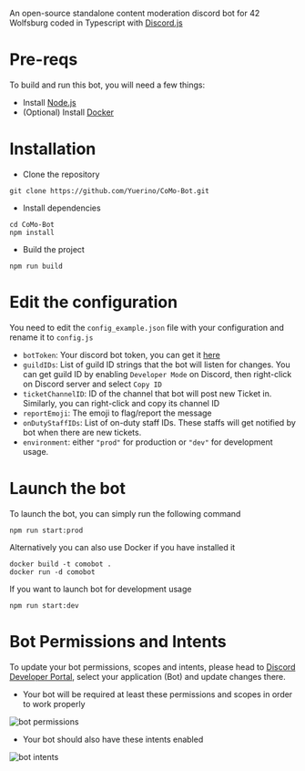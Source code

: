 An open-source standalone content moderation discord bot for 42 Wolfsburg coded in Typescript
with [Discord.js](https://discord.js.org)

# Pre-reqs
To build and run this bot, you will need a few things:
- Install [Node.js](https://nodejs.org/en/)
- (Optional) Install [Docker](https://www.docker.com/get-started)

# Installation

- Clone the repository
```
git clone https://github.com/Yuerino/CoMo-Bot.git
```
- Install dependencies
```
cd CoMo-Bot
npm install
```
- Build the project
```
npm run build
```

# Edit the configuration

You need to edit the `config_example.json` file with your configuration and rename it to `config.js`

- `botToken`: Your discord bot token, you can get it [here](https://discord.com/developers/applications)
- `guildIDs`: List of guild ID strings that the bot will listen for changes. You can get guild ID by enabling `Developer Mode` on Discord, then right-click on Discord server and select `Copy ID`
- `ticketChannelID`: ID of the channel that bot will post new Ticket in. Similarly, you can right-click and copy its channel ID
- `reportEmoji`: The emoji to flag/report the message
- `onDutyStaffIDs`: List of on-duty staff IDs. These staffs will get notified by bot when there are new tickets.
- `environment`: either `"prod"` for production or `"dev"` for development usage.

# Launch the bot

To launch the bot, you can simply run the following command
```
npm run start:prod
```
Alternatively you can also use Docker if you have installed it
```
docker build -t comobot .
docker run -d comobot
```
If you want to launch bot for development usage
```
npm run start:dev
```

# Bot Permissions and Intents

To update your bot permissions, scopes and intents, please head to [Discord Developer Portal](https://discord.com/developers/applications), select your application (Bot) and update changes there.

- Your bot will be required at least these permissions and scopes in order to work properly

![bot permissions](https://i.imgur.com/d40dqH7.png)

- Your bot should also have these intents enabled

![bot intents](https://i.imgur.com/E3Gug8K.png)